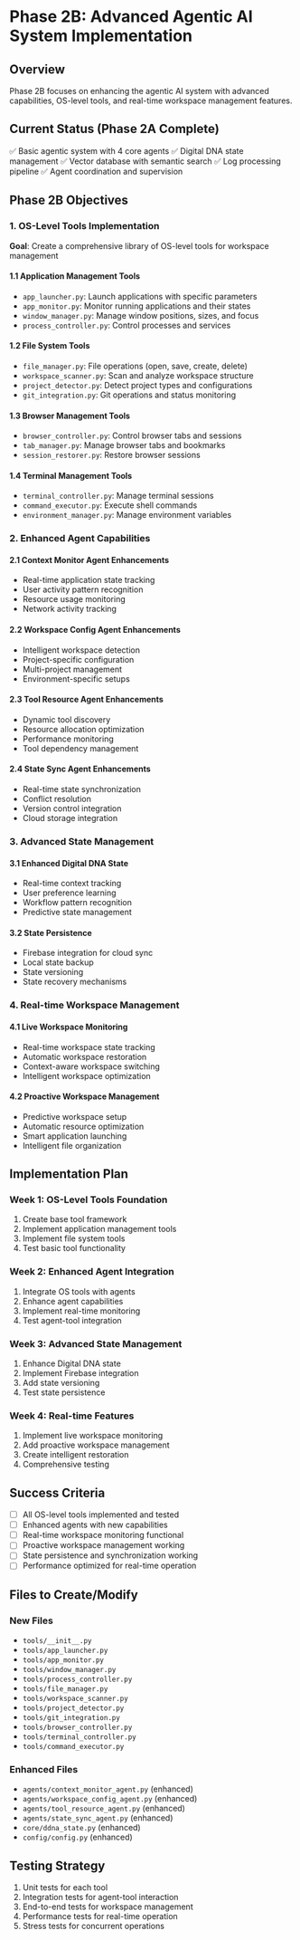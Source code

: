 # Phase 2B: Advanced Agentic AI System Implementation

## Overview
Phase 2B focuses on enhancing the agentic AI system with advanced capabilities, OS-level tools, and real-time workspace management features.

## Current Status (Phase 2A Complete)
✅ Basic agentic system with 4 core agents
✅ Digital DNA state management
✅ Vector database with semantic search
✅ Log processing pipeline
✅ Agent coordination and supervision

## Phase 2B Objectives

### 1. OS-Level Tools Implementation
**Goal**: Create a comprehensive library of OS-level tools for workspace management

#### 1.1 Application Management Tools
- `app_launcher.py`: Launch applications with specific parameters
- `app_monitor.py`: Monitor running applications and their states
- `window_manager.py`: Manage window positions, sizes, and focus
- `process_controller.py`: Control processes and services

#### 1.2 File System Tools
- `file_manager.py`: File operations (open, save, create, delete)
- `workspace_scanner.py`: Scan and analyze workspace structure
- `project_detector.py`: Detect project types and configurations
- `git_integration.py`: Git operations and status monitoring

#### 1.3 Browser Management Tools
- `browser_controller.py`: Control browser tabs and sessions
- `tab_manager.py`: Manage browser tabs and bookmarks
- `session_restorer.py`: Restore browser sessions

#### 1.4 Terminal Management Tools
- `terminal_controller.py`: Manage terminal sessions
- `command_executor.py`: Execute shell commands
- `environment_manager.py`: Manage environment variables

### 2. Enhanced Agent Capabilities

#### 2.1 Context Monitor Agent Enhancements
- Real-time application state tracking
- User activity pattern recognition
- Resource usage monitoring
- Network activity tracking

#### 2.2 Workspace Config Agent Enhancements
- Intelligent workspace detection
- Project-specific configuration
- Multi-project management
- Environment-specific setups

#### 2.3 Tool Resource Agent Enhancements
- Dynamic tool discovery
- Resource allocation optimization
- Performance monitoring
- Tool dependency management

#### 2.4 State Sync Agent Enhancements
- Real-time state synchronization
- Conflict resolution
- Version control integration
- Cloud storage integration

### 3. Advanced State Management

#### 3.1 Enhanced Digital DNA State
- Real-time context tracking
- User preference learning
- Workflow pattern recognition
- Predictive state management

#### 3.2 State Persistence
- Firebase integration for cloud sync
- Local state backup
- State versioning
- State recovery mechanisms

### 4. Real-time Workspace Management

#### 4.1 Live Workspace Monitoring
- Real-time workspace state tracking
- Automatic workspace restoration
- Context-aware workspace switching
- Intelligent workspace optimization

#### 4.2 Proactive Workspace Management
- Predictive workspace setup
- Automatic resource optimization
- Smart application launching
- Intelligent file organization

## Implementation Plan

### Week 1: OS-Level Tools Foundation
1. Create base tool framework
2. Implement application management tools
3. Implement file system tools
4. Test basic tool functionality

### Week 2: Enhanced Agent Integration
1. Integrate OS tools with agents
2. Enhance agent capabilities
3. Implement real-time monitoring
4. Test agent-tool integration

### Week 3: Advanced State Management
1. Enhance Digital DNA state
2. Implement Firebase integration
3. Add state versioning
4. Test state persistence

### Week 4: Real-time Features
1. Implement live workspace monitoring
2. Add proactive workspace management
3. Create intelligent restoration
4. Comprehensive testing

## Success Criteria
- [ ] All OS-level tools implemented and tested
- [ ] Enhanced agents with new capabilities
- [ ] Real-time workspace monitoring functional
- [ ] Proactive workspace management working
- [ ] State persistence and synchronization working
- [ ] Performance optimized for real-time operation

## Files to Create/Modify

### New Files
- `tools/__init__.py`
- `tools/app_launcher.py`
- `tools/app_monitor.py`
- `tools/window_manager.py`
- `tools/process_controller.py`
- `tools/file_manager.py`
- `tools/workspace_scanner.py`
- `tools/project_detector.py`
- `tools/git_integration.py`
- `tools/browser_controller.py`
- `tools/terminal_controller.py`
- `tools/command_executor.py`

### Enhanced Files
- `agents/context_monitor_agent.py` (enhanced)
- `agents/workspace_config_agent.py` (enhanced)
- `agents/tool_resource_agent.py` (enhanced)
- `agents/state_sync_agent.py` (enhanced)
- `core/ddna_state.py` (enhanced)
- `config/config.py` (enhanced)

## Testing Strategy
1. Unit tests for each tool
2. Integration tests for agent-tool interaction
3. End-to-end tests for workspace management
4. Performance tests for real-time operation
5. Stress tests for concurrent operations
